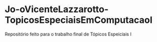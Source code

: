 # Jo-oVicenteLazzarotto-TopicosEspeciaisEmComputacaoI
Repositório feito para o trabalho final de Tópicos Espeiciais I
